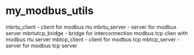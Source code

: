 # my_modbus_utils
mbrtu_client - client for modbus rtu
mbrtu_server - server for modbus server
mbrtutcp_bridge - bridge for interconnection modbus tcp clien with modbus rtu server
mbtcp_client - client for modbus tcp
mbtcp_server - server for modbus tcp server
